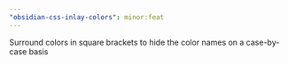```yaml
---
"obsidian-css-inlay-colors": minor:feat
---
```


Surround colors in square brackets to hide the color names on a case-by-case basis
